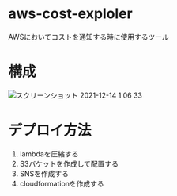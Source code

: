 # aws-cost-exploler
AWSにおいてコストを通知する時に使用するツール

# 構成

![スクリーンショット 2021-12-14 1 06 33](https://user-images.githubusercontent.com/84622214/145846653-178c95a4-3293-4268-b2c4-860173f67a87.png)

# デプロイ方法
1. lambdaを圧縮する
2. S3バケットを作成して配置する
3. SNSを作成する
4. cloudformationを作成する